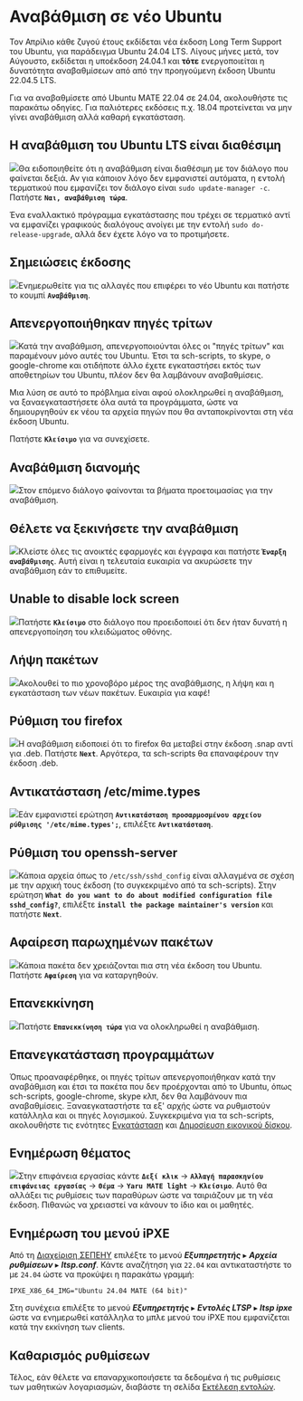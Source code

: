 # Αναβάθμιση σε νέο Ubuntu

Τον Απρίλιο κάθε ζυγού έτους εκδίδεται νέα έκδοση Long Term Support του Ubuntu,
για παράδειγμα Ubuntu 24.04 LTS. Λίγους μήνες μετά, τον Αύγουστο, εκδίδεται η
υποέκδοση 24.04.1 και **τότε** ενεργοποιείται η δυνατότητα αναβαθμίσεων από
από την προηγούμενη έκδοση Ubuntu 22.04.5 LTS.

Για να αναβαθμίσετε από Ubuntu MATE 22.04 σε 24.04, ακολουθήστε τις παρακάτω
οδηγίες. Για παλιότερες εκδόσεις π.χ. 18.04 προτείνεται να μην γίνει αναβάθμιση
αλλά καθαρή εγκατάσταση.

## Η αναβάθμιση του Ubuntu LTS είναι διαθέσιμη

[![](upgrade-01-available.png)](upgrade-01-available.png)Θα ειδοποιηθείτε ότι η
αναβάθμιση είναι διαθέσιμη με τον διάλογο που φαίνεται δεξιά. Αν για κάποιον
λόγο δεν εμφανιστεί αυτόματα, η εντολή τερματικού που εμφανίζει τον διάλογο
είναι `sudo update-manager -c`. Πατήστε **`Ναι, αναβάθμιση τώρα`**.

Ένα εναλλακτικό πρόγραμμα εγκατάστασης που τρέχει σε τερματικό αντί να
εμφανίζει γραφικούς διαλόγους ανοίγει με την εντολή `sudo do-release-upgrade`,
αλλά δεν έχετε λόγο να το προτιμήσετε.

## Σημειώσεις έκδοσης

[![](upgrade-02-notes.png)](upgrade-02-notes.png)Ενημερωθείτε για τις αλλαγές
που επιφέρει το νέο Ubuntu και πατήστε το κουμπί **`Αναβάθμιση`**.

## Απενεργοποιήθηκαν πηγές τρίτων

[![](upgrade-03-sources.png)](upgrade-03-sources.png)Κατά την αναβάθμιση,
απενεργοποιούνται όλες οι "πηγές τρίτων" και παραμένουν μόνο αυτές του Ubuntu.
Έτσι τα sch-scripts, το skype, ο google-chrome και οτιδήποτε άλλο έχετε
εγκαταστήσει εκτός των αποθετηρίων του Ubuntu, πλέον δεν θα λαμβάνουν
αναβαθμίσεις.

Μια λύση σε αυτό το πρόβλημα είναι αφού ολοκληρωθεί η αναβάθμιση, να
ξαναεγκαταστήσετε όλα αυτά τα προγράμματα, ώστε να δημιουργηθούν εκ νέου τα
αρχεία πηγών που θα ανταποκρίνονται στη νέα έκδοση Ubuntu.

Πατήστε **`Κλείσιμο`** για να συνεχίσετε.

## Αναβάθμιση διανομής

[![](upgrade-04-progress.png)](upgrade-04-progress.png)Στον επόμενο διάλογο
φαίνονται τα βήματα προετοιμασίας για την αναβάθμιση.

## Θέλετε να ξεκινήσετε την αναβάθμιση

[![](upgrade-05-confirmation.png)](upgrade-05-confirmation.png)Κλείστε όλες τις
ανοικτές εφαρμογές και έγγραφα και πατήστε **`Έναρξη αναβάθμισης`**. Αυτή είναι
η τελευταία ευκαιρία να ακυρώσετε την αναβάθμιση εάν το επιθυμείτε.

## Unable to disable lock screen

[![](upgrade-06-lock-screen.png)](upgrade-06-lock-screen.png)Πατήστε
**`Κλείσιμο`** στο διάλογο που προειδοποιεί ότι δεν ήταν δυνατή η
απενεργοποίηση του κλειδώματος οθόνης.

## Λήψη πακέτων

[![](upgrade-07-progress.png)](upgrade-07-progress.png)Ακολουθεί το πιο
χρονοβόρο μέρος της αναβάθμισης, η λήψη και η εγκατάσταση των νέων πακέτων.
Ευκαιρία για καφέ!

## Ρύθμιση του firefox

[![](upgrade-08-firefox.png)](upgrade-08-firefox.png)Η αναβάθμιση ειδοποιεί ότι
το firefox θα μεταβεί στην έκδοση .snap αντί για .deb. Πατήστε **`Next`**.
Αργότερα, τα sch-scripts θα επαναφέρουν την έκδοση .deb.

## Αντικατάσταση /etc/mime.types

[![](upgrade-09-mime.png)](upgrade-09-mime.png)Εάν εμφανιστεί ερώτηση
**`Αντικατάσταση προσαρμοσμένου αρχείου ρύθμισης '/etc/mime.types';`**,
επιλέξτε **`Αντικατάσταση`**.

## Ρύθμιση του openssh-server

[![](upgrade-10-sshd.png)](upgrade-10-sshd.png)Κάποια αρχεία όπως το
`/etc/ssh/sshd_config` είναι αλλαγμένα σε σχέση με την αρχική τους έκδοση (το
συγκεκριμένο από τα sch-scripts). Στην ερώτηση **`What do you want to do about
modified configuration file sshd_config?`**, επιλέξτε **`install the package
maintainer's version`** και πατήστε **`Next`**.

## Αφαίρεση παρωχημένων πακέτων

[![](upgrade-11-remove.png)](upgrade-11-remove.png)Κάποια πακέτα δεν χρειάζονται
πια στη νέα έκδοση του Ubuntu. Πατήστε **`Αφαίρεση`** για να καταργηθούν.

## Επανεκκίνηση

[![](upgrade-12-restart.png)](upgrade-12-restart.png)Πατήστε **`Επανεκκίνηση
τώρα`** για να ολοκληρωθεί η αναβάθμιση.

## Επανεγκατάσταση προγραμμάτων

Όπως προαναφέρθηκε, οι πηγές τρίτων απενεργοποιήθηκαν κατά την αναβάθμιση και
έτσι τα πακέτα που δεν προέρχονται από το Ubuntu, όπως sch-scripts,
google-chrome, skype κλπ, δεν θα λαμβάνουν πια αναβαθμίσεις. Ξαναεγκαταστήστε
τα εξ' αρχής ώστε να ρυθμιστούν κατάλληλα και οι πηγές λογισμικού. Συγκεκριμένα
για τα sch-scripts, ακολουθήστε τις ενότητες
[Εγκατάσταση](../../ltsp/installation.md) και [Δημοσίευση εικονικού
δίσκου](../../ltsp/ltsp-commands.md/#ltsp-image).

## Ενημέρωση θέματος

[![](upgrade-13-theme.png)](upgrade-13-theme.png)Στην επιφάνεια εργασίας κάντε
**`Δεξί κλικ`** → **`Αλλαγή παρασκηνίου επιφάνειας εργασίας`** → **`Θέμα`** →
**`Yaru MATE light`** → **`Κλείσιμο`**. Αυτό θα αλλάξει τις ρυθμίσεις των
παραθύρων ώστε να ταιριάζουν με τη νέα έκδοση. Πιθανώς να χρειαστεί να κάνουν
το ίδιο και οι μαθητές.

## Ενημέρωση του μενού iPXE

Από τη [Διαχείριση ΣΕΠΕΗΥ](../../glossary/index.md#sch-scripts) επιλέξτε το
μενού ***Εξυπηρετητής*** ▸ ***Αρχεία ρυθμίσεων*** ▸ ***ltsp.conf***. Κάντε
αναζήτηση για `22.04` και αντικαταστήστε το με `24.04` ώστε να προκύψει η
παρακάτω γραμμή:

```text title="/etc/ltsp/ltsp.conf"
IPXE_X86_64_IMG="Ubuntu 24.04 MATE (64 bit)"
```

Στη συνέχεια επιλέξτε το μενού ***Εξυπηρετητής*** ▸ ***Εντολές LTSP*** ▸
***ltsp ipxe*** ώστε να ενημερωθεί κατάλληλα το μπλε μενού του iPXE που
εμφανίζεται κατά την εκκίνηση των clients.

## Καθαρισμός ρυθμίσεων

Τέλος, εάν θέλετε να επαναρχικοποιήσετε τα δεδομένα ή τις ρυθμίσεις των
μαθητικών λογαριασμών, διαβάστε τη σελίδα [Εκτέλεση
εντολών](../../ltsp/run-commands.md).
